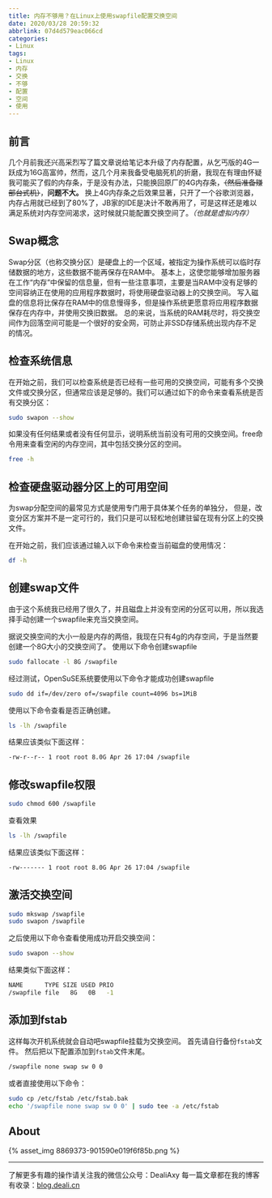 ```yaml
---
title: 内存不够用？在Linux上使用swapfile配置交换空间
date: 2020/03/28 20:59:32
abbrlink: 07d4d579eac066cd
categories:
- Linux
tags:
- Linux
- 内存
- 交换
- 不够
- 配置
- 空间
- 使用
---
```

## 前言
几个月前我还兴高采烈写了篇文章说给笔记本升级了内存配置，从乞丐版的4G一跃成为16G高富帅，然而，这几个月来我备受电脑死机的折磨，我现在有理由怀疑我可能买了假的内存条，于是没有办法，只能换回原厂的4G内存条，~~（然后准备赚部台式机）~~，**问题不大。**
换上4G内存条之后效果显著，只开了一个谷歌浏览器，内存占用就已经到了80%了，JB家的IDE是决计不敢再用了，可是这样还是难以满足系统对内存空间渴求，这时候就只能配置交换空间了。*（也就是虚拟内存）*

## Swap概念
Swap分区（也称交换分区）是硬盘上的一个区域，被指定为操作系统可以临时存储数据的地方，这些数据不能再保存在RAM中。 基本上，这使您能够增加服务器在工作“内存”中保留的信息量，但有一些注意事项，主要是当RAM中没有足够的空间容纳正在使用的应用程序数据时，将使用硬盘驱动器上的交换空间。
写入磁盘的信息将比保存在RAM中的信息慢得多，但是操作系统更愿意将应用程序数据保存在内存中，并使用交换旧数据。 总的来说，当系统的RAM耗尽时，将交换空间作为回落空间可能是一个很好的安全网，可防止非SSD存储系统出现内存不足的情况。

## 检查系统信息
在开始之前，我们可以检查系统是否已经有一些可用的交换空间，可能有多个交换文件或交换分区，但通常应该是足够的。我们可以通过如下的命令来查看系统是否有交换分区：
```bash
sudo swapon --show
```
如果没有任何结果或者没有任何显示，说明系统当前没有可用的交换空间。free命令用来查看空闲的内存空间，其中包括交换分区的空间。
```bash
free -h
```

## 检查硬盘驱动器分区上的可用空间
为swap分配空间的最常见方式是使用专门用于具体某个任务的单独分， 但是，改变分区方案并不是一定可行的，我们只是可以轻松地创建驻留在现有分区上的交换文件。

在开始之前，我们应该通过输入以下命令来检查当前磁盘的使用情况：
```bash
df -h
```

## 创建swap文件
由于这个系统我已经用了很久了，并且磁盘上并没有空闲的分区可以用，所以我选择手动创建一个swapfile来充当交换空间。

据说交换空间的大小一般是内存的两倍，我现在只有4g的内存空间，于是当然要创建一个8G大小的交换空间了。
使用以下命令创建swapfile
```bash
sudo fallocate -l 8G /swapfile
```
经过测试，OpenSuSE系统要使用以下命令才能成功创建swapfile
```bash
sudo dd if=/dev/zero of=/swapfile count=4096 bs=1MiB
```

使用以下命令查看是否正确创建。
```bash
ls -lh /swapfile
```
结果应该类似下面这样：
```bash
-rw-r--r-- 1 root root 8.0G Apr 26 17:04 /swapfile
```

## 修改swapfile权限
```bash
sudo chmod 600 /swapfile
```
查看效果
```bash
ls -lh /swapfile
```

结果应该类似下面这样：
```bash
-rw------- 1 root root 8.0G Apr 26 17:04 /swapfile
```

## 激活交换空间
```bash
sudo mkswap /swapfile
sudo swapon /swapfile
```

之后使用以下命令查看使用成功开启交换空间：
```bash
sudo swapon --show
```

结果类似下面这样：
```bash
NAME      TYPE SIZE USED PRIO
/swapfile file   8G   0B   -1
```

## 添加到fstab
这样每次开机系统就会自动吧swapfile挂载为交换空间。
首先请自行备份`fstab`文件。
然后把以下配置添加到`fstab`文件末尾。
```bash
/swapfile none swap sw 0 0
```

或者直接使用以下命令：
```bash
sudo cp /etc/fstab /etc/fstab.bak
echo '/swapfile none swap sw 0 0' | sudo tee -a /etc/fstab 
```


## About
{% asset_img 8869373-901590e019f6f85b.png %}

---------------
了解更多有趣的操作请关注我的微信公众号：DealiAxy
每一篇文章都在我的博客有收录：[blog.deali.cn](http://blog.deali.cn)
